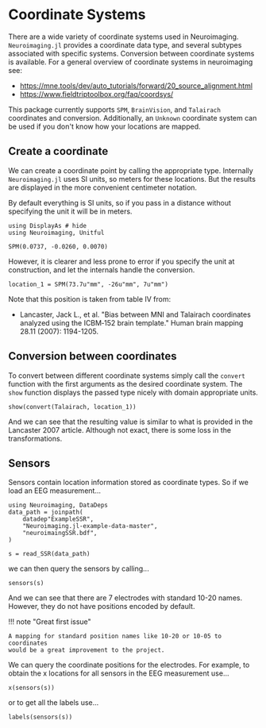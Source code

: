 # Coordinate Systems

There are a wide variety of coordinate systems used in Neuroimaging.
`Neuroimaging.jl` provides a coordinate data type, and several
subtypes associated with specific systems. Conversion between coordinate
systems is available.
For a general overview of coordinate systems in neuroimaging see:

* https://mne.tools/dev/auto_tutorials/forward/20_source_alignment.html
* https://www.fieldtriptoolbox.org/faq/coordsys/

This package currently supports `SPM`, `BrainVision`, and `Talairach`
coordinates and conversion. Additionally, an `Unknown` coordinate system
can be used if you don't know how your locations are mapped.


## Create a coordinate

We can create a coordinate point by calling the appropriate type.
Internally `Neuroimaging.jl` uses SI units, so meters for these locations.
But the results are displayed in the more convenient centimeter notation.

By default everything is SI units, so if you pass in a distance without
specifying the unit it will be in meters.

```@example fileread
using DisplayAs # hide
using Neuroimaging, Unitful

SPM(0.0737, -0.0260, 0.0070)
```

However, it is clearer and less prone to error if you specify the unit
at construction, and let the internals handle the conversion.

```@example fileread
location_1 = SPM(73.7u"mm", -26u"mm", 7u"mm")
```
Note that this position is taken from table IV from:

* Lancaster, Jack L., et al. "Bias between MNI and Talairach coordinates analyzed using the ICBM‐152 brain template." Human brain mapping 28.11 (2007): 1194-1205.


## Conversion between coordinates

To convert between different coordinate systems simply call the `convert` function
with the first arguments as the desired coordinate system. The `show` function
displays the passed type nicely with domain appropriate units.

```@example fileread
show(convert(Talairach, location_1))
```

And we can see that the resulting value is similar to what is provided in the Lancaster 2007 article.
Although not exact, there is some loss in the transformations.


## Sensors

Sensors contain location information stored as coordinate types.
So if we load an EEG measurement...

```@example fileread
using Neuroimaging, DataDeps
data_path = joinpath(
    datadep"ExampleSSR",
    "Neuroimaging.jl-example-data-master",
    "neuroimaingSSR.bdf",
)

s = read_SSR(data_path)
```

we can then query the sensors by calling...

```@example fileread
sensors(s)
```

And we can see that there are 7 electrodes with standard 10-20 names.
However, they do not have positions encoded by default.

!!! note "Great first issue"

    A mapping for standard position names like 10-20 or 10-05 to coordinates
    would be a great improvement to the project.

We can query the coordinate positions for the electrodes. For example,
to obtain the x locations for all sensors in the EEG measurement use...

```@example fileread
x(sensors(s))
```

or to get all the labels use...

```@example fileread
labels(sensors(s))
```

